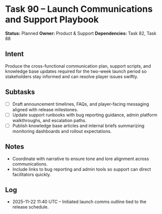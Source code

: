 # Task 90 – Launch Communications and Support Playbook

**Status:** Planned
**Owner:** Product & Support
**Dependencies:** Task 82, Task 88

## Intent
Produce the cross-functional communication plan, support scripts, and knowledge base updates required for the two-week launch period so stakeholders stay informed and can resolve player issues swiftly.

## Subtasks
- [ ] Draft announcement timelines, FAQs, and player-facing messaging aligned with release milestones.
- [ ] Update support runbooks with bug reporting guidance, admin platform walkthroughs, and escalation paths.
- [ ] Publish knowledge base articles and internal briefs summarizing monitoring dashboards and rollout expectations.

## Notes
- Coordinate with narrative to ensure tone and lore alignment across communications.
- Include links to bug reporting and admin tools so support can direct facilitators quickly.

## Log
- 2025-11-22 11:40 UTC – Initiated launch comms outline tied to the release schedule.
